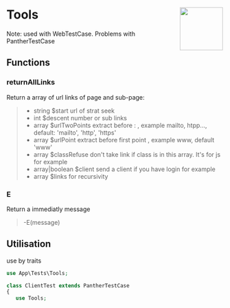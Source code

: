 # Tools <img align="right" width="100" height="100" src="https://avatars.githubusercontent.com/u/68180174?s=80 ">
Note: used with WebTestCase. Problems with PantherTestCase

## Functions

### returnAllLinks

Return a array of url links of page and sub-page:

>- string $start url of strat seek
>- int $descent number or sub links
>- array $urlTwoPoints extract before : , example mailto, htpp..., default: 'mailto', 'http', 'https'
>- array $urlPoint extract before first point , example www, default 'www'
>- array $classRefuse don't take link if class is in this array. It's for js for example
>- array|boolean $client send a client if you have login for example
>- array $links for recursivity

### E

Return a immediatly message
>-E(message)

## Utilisation

use by traits

```php
use App\Tests\Tools;

class ClientTest extends PantherTestCase
{
   use Tools;
```
